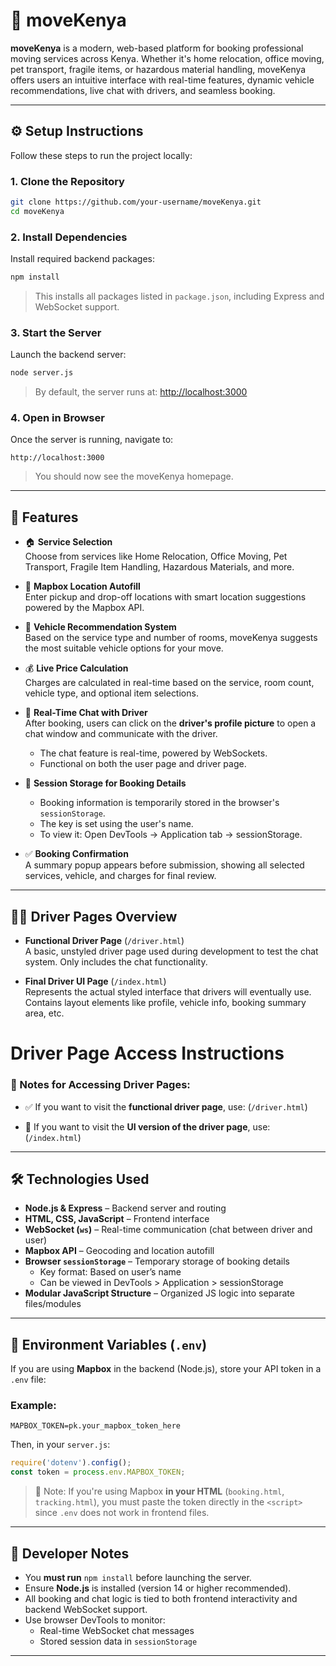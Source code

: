 
# 🚛 moveKenya

**moveKenya** is a modern, web-based platform for booking professional moving services across Kenya. Whether it's home relocation, office moving, pet transport, fragile items, or hazardous material handling, moveKenya offers users an intuitive interface with real-time features, dynamic vehicle recommendations, live chat with drivers, and seamless booking.

---

## ⚙️ Setup Instructions

Follow these steps to run the project locally:

### 1. Clone the Repository
```bash
git clone https://github.com/your-username/moveKenya.git
cd moveKenya
```

### 2. Install Dependencies
Install required backend packages:
```bash
npm install
```

> This installs all packages listed in `package.json`, including Express and WebSocket support.

### 3. Start the Server
Launch the backend server:
```bash
node server.js
```

> By default, the server runs at: [http://localhost:3000](http://localhost:3000)

### 4. Open in Browser
Once the server is running, navigate to:
```
http://localhost:3000
```

> You should now see the moveKenya homepage.

---

## 🚀 Features

- 🏠 **Service Selection**  
  Choose from services like Home Relocation, Office Moving, Pet Transport, Fragile Item Handling, Hazardous Materials, and more.

- 📍 **Mapbox Location Autofill**  
  Enter pickup and drop-off locations with smart location suggestions powered by the Mapbox API.

- 🚚 **Vehicle Recommendation System**  
  Based on the service type and number of rooms, moveKenya suggests the most suitable vehicle options for your move.

- 💰 **Live Price Calculation**  
  Charges are calculated in real-time based on the service, room count, vehicle type, and optional item selections.

- 💬 **Real-Time Chat with Driver**  
  After booking, users can click on the **driver's profile picture** to open a chat window and communicate with the driver.  
  - The chat feature is real-time, powered by WebSockets.  
  - Functional on both the user page and driver page.

- 🧾 **Session Storage for Booking Details**  
  - Booking information is temporarily stored in the browser's `sessionStorage`.  
  - The key is set using the user's name.  
  - To view it: Open DevTools → Application tab → sessionStorage.

- ✅ **Booking Confirmation**  
  A summary popup appears before submission, showing all selected services, vehicle, and charges for final review.

---

## 👨‍✈️ Driver Pages Overview

- **Functional Driver Page** (`/driver.html`)  
  A basic, unstyled driver page used during development to test the chat system. Only includes the chat functionality.

- **Final Driver UI Page** (`/index.html`)  
  Represents the actual styled interface that drivers will eventually use. Contains layout elements like profile, vehicle info, booking summary area, etc.

# Driver Page Access Instructions

### 📄 Notes for Accessing Driver Pages:

- ✅ If you want to visit the **functional driver page**, use:
  (`/driver.html`)
  
- 🎨 If you want to visit the **UI version of the driver page**, use:
  (`/index.html`)

---

## 🛠 Technologies Used

- **Node.js & Express** – Backend server and routing
- **HTML, CSS, JavaScript** – Frontend interface
- **WebSocket (`ws`)** – Real-time communication (chat between driver and user)
- **Mapbox API** – Geocoding and location autofill
- **Browser `sessionStorage`** – Temporary storage of booking details
  - Key format: Based on user’s name
  - Can be viewed in DevTools > Application > sessionStorage
- **Modular JavaScript Structure** – Organized JS logic into separate files/modules

---

## 🔐 Environment Variables (`.env`)

If you are using **Mapbox** in the backend (Node.js), store your API token in a `.env` file:

### Example:
```
MAPBOX_TOKEN=pk.your_mapbox_token_here
```

Then, in your `server.js`:
```js
require('dotenv').config();
const token = process.env.MAPBOX_TOKEN;
```

> 🔸 Note: If you're using Mapbox **in your HTML** (`booking.html`, `tracking.html`), you must paste the token directly in the `<script>` since `.env` does not work in frontend files.

---


## 📝 Developer Notes

- You **must run** `npm install` before launching the server.
- Ensure **Node.js** is installed (version 14 or higher recommended).
- All booking and chat logic is tied to both frontend interactivity and backend WebSocket support.
- Use browser DevTools to monitor:
  - Real-time WebSocket chat messages
  - Stored session data in `sessionStorage`

---

